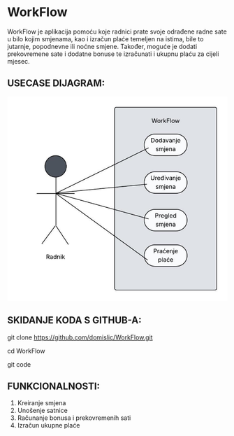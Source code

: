 # WorkFlow

WorkFlow je aplikacija pomoću koje radnici prate svoje odrađene radne sate u bilo kojim smjenama, kao i izračun plaće temeljen na istima, bile to jutarnje, popodnevne ili noćne smjene. Također, moguće je dodati prekovremene sate i dodatne bonuse te izračunati i ukupnu plaću za cijeli mjesec. 

## USECASE DIJAGRAM: 

![Use_case](static/Use_case.jpeg)

## SKIDANJE KODA S GITHUB-A: 
git clone https://github.com/domislic/WorkFlow.git 

cd WorkFlow

git code

## FUNKCIONALNOSTI:
1. Kreiranje smjena
2. Unošenje satnice
3. Računanje bonusa i prekovremenih sati
3. Izračun ukupne plaće

